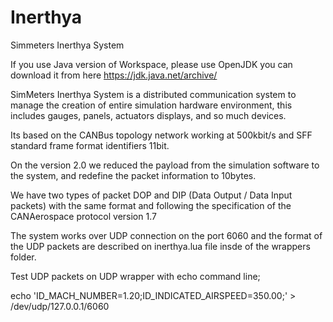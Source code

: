 # Inerthya
Simmeters Inerthya System

If you use Java version of Workspace, please use OpenJDK you can download it from here https://jdk.java.net/archive/

SimMeters Inerthya System is a distributed communication system to manage the creation of entire simulation hardware environment, this includes gauges, panels, actuators displays, and so much devices.

Its based on the CANBus topology network working at 500kbit/s and SFF standard frame format identifiers 11bit.

On the version 2.0 we reduced the payload from the simulation software to the system, and redefine the packet information to 10bytes.

We have two types of packet DOP and DIP (Data Output / Data Input packets) with the same format and following the specification of the CANAerospace protocol version 1.7

The system works over UDP connection on the port 6060 and the format of the UDP packets are described on inerthya.lua file insde of the wrappers folder.

Test UDP packets on UDP wrapper with echo command line;

echo 'ID_MACH_NUMBER=1.20;ID_INDICATED_AIRSPEED=350.00;' > /dev/udp/127.0.0.1/6060
